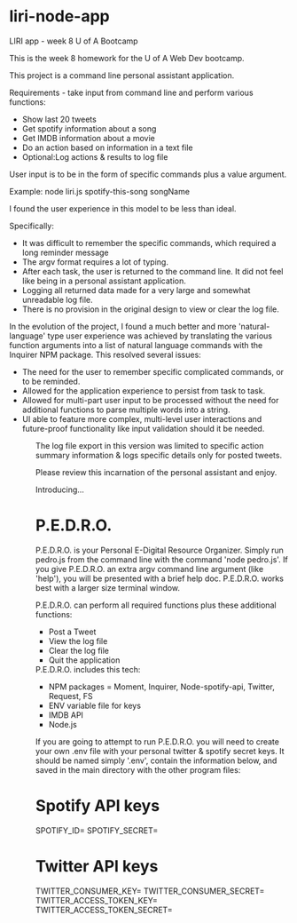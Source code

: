 # liri-node-app
LIRI app - week 8 U of A Bootcamp

This is the week 8 homework for the U of A Web Dev bootcamp.

This project is a command line personal assistant application.

Requirements - take input from command line and perform various functions:
<ul>
  <li>Show last 20 tweets</li>
  <li>Get spotify information about a song</li>
  <li>Get IMDB information about a movie</li>
  <li>Do an action based on information in a text file</li>
  <li>Optional:Log actions & results to log file</li>
</ul>

  User input is to be in the form of specific commands plus a value argument.

Example: node liri.js spotify-this-song songName

I found the user experience in this model to be less than ideal. 

Specifically:
<ul>
  <li>It was difficult to remember the specific commands, which required a long reminder message</li>
  <li>The argv format requires a lot of typing.</li>
  <li>After each task, the user is returned to the command line. It did not feel like being in a personal assistant application.</li>
  <li>Logging all returned data made for a very large and somewhat unreadable log file.</li>
  <li>There is no provision in the original design to view or clear the log file.</li>
</ul>

In the evolution of the project, I found a much better and more 'natural-language' type user experience was achieved by translating the various function arguments into a list of natural language commands with the Inquirer NPM package. 
This resolved several issues:
<ul>
<li>The need for the user to remember specific complicated commands, or to be reminded.</li>
<li>Allowed for the application experience to persist from task to task.</li>
<li>Allowed for multi-part user input to be processed without the need for additional functions to parse multiple words into a string.</li>
<li>UI able to feature more complex, multi-level user interactions and future-proof functionality like input validation should it be needed.</li>
<ul>

The log file export in this version was limited to specific action summary information & logs specific details only for posted tweets.

Please review this incarnation of the personal assistant and enjoy.

Introducing...

<h1>P.E.D.R.O.</h1>

  P.E.D.R.O. is your Personal E-Digital Resource Organizer. Simply run pedro.js from the command line with the command 'node pedro.js'.
  If you give P.E.D.R.O. an extra argv command line argument (like 'help'), you will be presented with a brief help doc. P.E.D.R.O. works best with a larger size terminal window.

  P.E.D.R.O. can perform all required functions plus these additional functions:
<ul>
  <li>Post a Tweet</li>
  <li>View the log file</li>
  <li>Clear the log file</li>
  <li>Quit the application</li>
</ul>
  P.E.D.R.O. includes this tech:
<ul>
  <li>NPM packages = Moment, Inquirer, Node-spotify-api, Twitter, Request, FS</li>
  <li>ENV variable file for keys</li>
  <li>IMDB API</li>
  <li>Node.js</li>
</ul>

If you are going to attempt to run P.E.D.R.O. you will need to create your own .env file with your personal twitter & spotify secret keys.
It should be named simply '.env', contain the information below, and saved in the main directory with the other program files:
# Spotify API keys

SPOTIFY_ID=<Your key here>
SPOTIFY_SECRET=<Your key here>

# Twitter API keys

TWITTER_CONSUMER_KEY=<Your key here> 
TWITTER_CONSUMER_SECRET=<Your key here>
TWITTER_ACCESS_TOKEN_KEY=<Your key here>
TWITTER_ACCESS_TOKEN_SECRET=<Your key here>